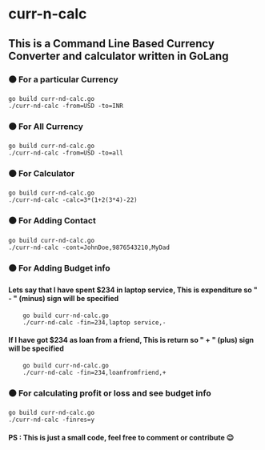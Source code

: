 # curr-n-calc

## This is a Command Line Based Currency Converter and calculator written in GoLang

###  :black_circle:  For a particular Currency

```
go build curr-nd-calc.go
./curr-nd-calc -from=USD -to=INR 
```

### :black_circle:  For All Currency

```
go build curr-nd-calc.go
./curr-nd-calc -from=USD -to=all 
```

### :black_circle:  For Calculator

```
go build curr-nd-calc.go
./curr-nd-calc -calc=3*(1+2(3*4)-22) 
```

###  :black_circle: For Adding Contact

```
go build curr-nd-calc.go
./curr-nd-calc -cont=JohnDoe,9876543210,MyDad 
```

###  :black_circle: For Adding Budget info
####  Lets say that I have spent $234 in laptop service, This is expenditure so " - " (minus) sign will be specified
        go build curr-nd-calc.go
        ./curr-nd-calc -fin=234,laptop service,- 
        
####  If I have got $234 as loan from  a friend, This is return so " + " (plus) sign will be specified
        
        go build curr-nd-calc.go
        ./curr-nd-calc -fin=234,loanfromfriend,+ 
        

###  :black_circle: For calculating profit or loss and see budget info 

```
go build curr-nd-calc.go
./curr-nd-calc -finres=y
```

#### PS : This is just a small code, feel free to comment or contribute  :wink:

